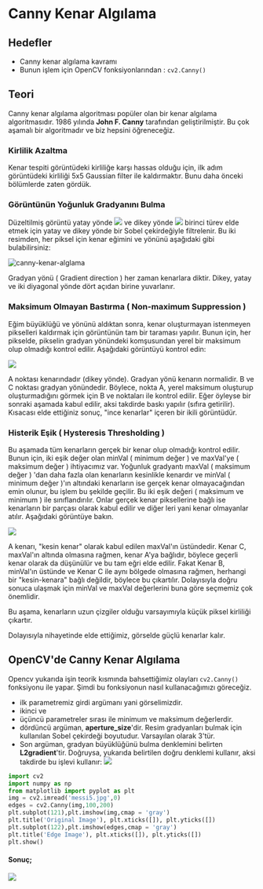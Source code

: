# Canny Kenar Algılama

## Hedefler
- Canny kenar algılama kavramı
- Bunun işlem için OpenCV fonksiyonlarından : `cv2.Canny()`

## Teori

Canny kenar algılama algoritması popüler olan bir kenar algılama algoritmasıdır. 1986 yılında **John F. Canny** tarafından geliştirilmiştir. Bu çok aşamalı bir algoritmadır ve biz hepsini öğreneceğiz.

### Kirlilik Azaltma

Kenar tespiti görüntüdeki kirliliğe karşı hassas olduğu için, ilk adım görüntüdeki kirliliği 5x5 Gaussian filter ile kaldırmaktır. Bunu daha önceki bölümlerde zaten gördük.

### Görüntünün Yoğunluk Gradyanını Bulma
Düzeltilmiş görüntü yatay yönde ![](https://opencv-python-tutroals.readthedocs.io/en/latest/_images/math/435f8877ff8b95bab1e4f3bd435524ffee5c14e6.png)  ve dikey yönde ![](https://opencv-python-tutroals.readthedocs.io/en/latest/_images/math/8bc80afcfda0a10c756110ee5b0dfdfa5c137392.png)  birinci türev elde etmek için yatay ve dikey yönde bir Sobel çekirdeğiyle filtrelenir. Bu iki resimden, her piksel için kenar eğimini ve yönünü aşağıdaki gibi bulabilirsiniz:

![canny-kenar-alglama](https://opencv-python-tutroals.readthedocs.io/en/latest/_images/math/fc9752466c9c38d07985d62e86946489e23c61e2.png?style=center)

Gradyan yönü ( Gradient direction ) her zaman kenarlara diktir. Dikey, yatay ve iki diyagonal yönde dört açıdan birine yuvarlanır.

### Maksimum Olmayan Bastırma ( Non-maximum Suppression )

Eğim büyüklüğü ve yönünü aldıktan sonra, kenar oluşturmayan istenmeyen pikselleri kaldırmak için görüntünün tam bir taraması yapılır. Bunun için, her pikselde, pikselin gradyan yönündeki komşusundan yerel bir maksimum olup olmadığı kontrol edilir. Aşağıdaki görüntüyü kontrol edin:

![](https://opencv-python-tutroals.readthedocs.io/en/latest/_images/nms.jpg?style=center)

A noktası kenarındadır (dikey yönde). Gradyan yönü kenarın normalidir. B ve C noktası gradyan yönündedir. Böylece, nokta A, yerel maksimum oluşturup oluşturmadığını görmek için B ve  noktaları ile kontrol edilir. Eğer öyleyse bir sonraki aşamada kabul edilir, aksi takdirde baskı yapılır (sıfıra getirilir). Kısacası elde ettiğiniz sonuç, "ince kenarlar" içeren bir ikili görüntüdür.

### Histerik Eşik ( Hysteresis Thresholding )

Bu aşamada tüm kenarların gerçek bir kenar olup olmadığı kontrol edilir. Bunun için, iki eşik değer olan minVal ( minimum değer ) ve maxVal'ye ( maksimum değer ) ihtiyacımız var. Yoğunluk gradyantı maxVal ( maksimum değer ) 'dan  daha fazla olan kenarların kesinlikle kenardır ve minVal ( minimum değer )'ın altındaki kenarların ise gerçek kenar olmayacağından emin olunur, bu işlem bu şekilde geçilir. Bu iki eşik değeri ( maksimum ve minimum ) ile sınıflandırılır. Onlar gerçek kenar piksellerine bağlı ise kenarların bir parçası olarak kabul edilir ve diğer leri yani kenar olmayanlar atılır. Aşağıdaki görüntüye bakın.

![](https://opencv-python-tutroals.readthedocs.io/en/latest/_images/hysteresis.jpg?style=center)

A kenarı, "kesin kenar" olarak kabul edilen maxVal'ın üstündedir. Kenar C, maxVal'ın altında olmasına rağmen, kenar A'ya bağlıdır, böylece geçerli kenar olarak da düşünülür ve bu tam eğri elde edilir. Fakat Kenar B, minVal'ın üstünde ve Kenar C ile aynı bölgede olmasına rağmen, herhangi bir "kesin-kenara" bağlı değildir, böylece bu çıkartılır. Dolayısıyla doğru sonuca ulaşmak için minVal ve maxVal değerlerini buna göre seçmemiz çok önemlidir.

Bu aşama, kenarların uzun çizgiler olduğu varsayımıyla küçük piksel kirliliği çıkartır.

Dolayısıyla nihayetinde elde ettiğimiz, görselde güçlü kenarlar kalır.

## OpenCV'de Canny Kenar Algılama

Opencv yukarıda işin teorik kısmında bahsettiğimiz olayları `cv2.Canny()` fonksiyonu ile yapar. Şimdi bu fonksiyonun nasıl kullanacağımızı göreceğiz.

- ilk parametremiz girdi argümanı yani görselimizdir.
- ikinci ve
- üçüncü parametreler sırası ile minimum ve maksimum değerlerdir.
- dördüncü argüman, **aperture_size**'dir. Resim gradyanları bulmak için kullanılan Sobel çekirdeği boyutudur. Varsayılan olarak 3'tür.
- Son argüman, gradyan büyüklüğünü bulma denklemini belirten **L2gradient**'tir. Doğruysa, yukarıda belirtilen doğru denklemi kullanır, aksi takdirde bu işlevi kullanır: ![](https://opencv-python-tutroals.readthedocs.io/en/latest/_images/math/559f1d19fb3ffb98feccf9e5931edc0f73e1f26e.png?style=center)

```python
import cv2
import numpy as np
from matplotlib import pyplot as plt
img = cv2.imread('messi5.jpg',0)
edges = cv2.Canny(img,100,200)
plt.subplot(121),plt.imshow(img,cmap = 'gray')
plt.title('Original Image'), plt.xticks([]), plt.yticks([])
plt.subplot(122),plt.imshow(edges,cmap = 'gray')
plt.title('Edge Image'), plt.xticks([]), plt.yticks([])
plt.show()
```
#### Sonuç;

![](https://opencv-python-tutroals.readthedocs.io/en/latest/_images/canny1.jpg?style=center)
